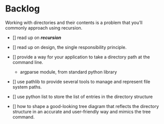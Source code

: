 # Backlog

Working with directories and their contents is a problem that you’ll commonly approach using recursion.

- [] read up on ***recursion***
- [] read up on design, the single responsibility principle.
  


- [] provide a way for your application to take a directory path at the command line.
     - argparse module, from standard python library
- [] use pathlib to provide several tools to manage and represent file system paths.
- [] use python list to store the list of entries in the directory structure
- [] how to shape a good-looking tree diagram that reflects the directory structure in an accurate and user-friendly way and mimics the tree command.
